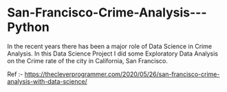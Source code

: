 # San-Francisco-Crime-Analysis---Python

In the recent years there has been a major role of Data Science in Crime Analysis. In this Data Science Project I did some Exploratory Data Analysis on the Crime rate of the city in California, San Francisco.


Ref :- https://thecleverprogrammer.com/2020/05/26/san-francisco-crime-analysis-with-data-science/
